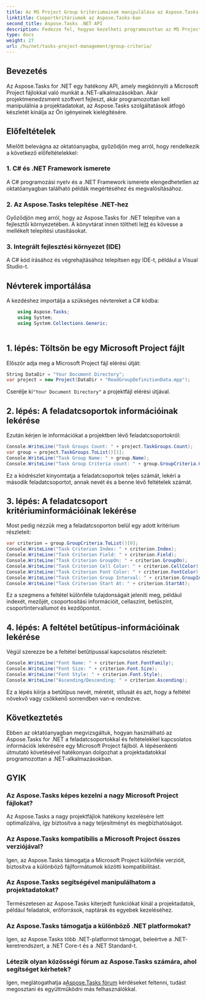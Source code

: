 ```yaml
---
title: Az MS Project Group kritériumainak manipulálása az Aspose.Tasks-ban
linktitle: Csoportkritériumok az Aspose.Tasks-ban
second_title: Aspose.Tasks .NET API
description: Fedezze fel, hogyan kezelheti programozottan az MS Project fájlokat .NET-ben az Aspose.Tasks használatával. Példák lépésről lépésre lekérni a feladatcsoport- és kritériuminformációkat.
type: docs
weight: 27
url: /hu/net/tasks-project-management/group-criteria/
---
```

## Bevezetés
Az Aspose.Tasks for .NET egy hatékony API, amely megkönnyíti a Microsoft Project fájlokkal való munkát a .NET-alkalmazásokban. Akár projektmenedzsment szoftvert fejleszt, akár programozottan kell manipulálnia a projektadatokat, az Aspose.Tasks szolgáltatások átfogó készletét kínálja az Ön igényeinek kielégítésére.
## Előfeltételek
Mielőtt belevágna az oktatóanyagba, győződjön meg arról, hogy rendelkezik a következő előfeltételekkel:
### 1. C# és .NET Framework ismerete
A C# programozási nyelv és a .NET Framework ismerete elengedhetetlen az oktatóanyagban található példák megértéséhez és megvalósításához.
### 2. Az Aspose.Tasks telepítése .NET-hez
 Győződjön meg arról, hogy az Aspose.Tasks for .NET telepítve van a fejlesztői környezetében. A könyvtárat innen töltheti le[itt](https://releases.aspose.com/tasks/net/) és kövesse a mellékelt telepítési utasításokat.
### 3. Integrált fejlesztési környezet (IDE)
A C# kód írásához és végrehajtásához telepítsen egy IDE-t, például a Visual Studio-t.

## Névterek importálása
A kezdéshez importálja a szükséges névtereket a C# kódba:
```csharp
    using Aspose.Tasks;
    using System;
    using System.Collections.Generic;
    
```
## 1. lépés: Töltsön be egy Microsoft Project fájlt
Először adja meg a Microsoft Project fájl elérési útját:
```csharp
String DataDir = "Your Document Directory";
var project = new Project(DataDir + "ReadGroupDefinitionData.mpp");
```
 Cserélje ki`"Your Document Directory"` a projektfájl elérési útjával.
## 2. lépés: A feladatcsoportok információinak lekérése
Ezután kérjen le információkat a projektben lévő feladatcsoportokról:
```csharp
Console.WriteLine("Task Groups Count: " + project.TaskGroups.Count);
var group = project.TaskGroups.ToList()[1];
Console.WriteLine("Task Group Name: " + group.Name);
Console.WriteLine("Task Group Criteria count: " + group.GroupCriteria.Count);
```
Ez a kódrészlet kinyomtatja a feladatcsoportok teljes számát, lekéri a második feladatcsoportot, annak nevét és a benne lévő feltételek számát.
## 3. lépés: A feladatcsoport kritériuminformációinak lekérése
Most pedig nézzük meg a feladatcsoporton belül egy adott kritérium részleteit:
```csharp
var criterion = group.GroupCriteria.ToList()[0];
Console.WriteLine("Task Criterion Index: " + criterion.Index);
Console.WriteLine("Task Criterion Field: " + criterion.Field);
Console.WriteLine("Task Criterion GroupOn: " + criterion.GroupOn);
Console.WriteLine("Task Criterion Cell Color: " + criterion.CellColor);
Console.WriteLine("Task Criterion Font Color: " + criterion.FontColor);
Console.WriteLine("Task Criterion Group Interval: " + criterion.GroupInterval);
Console.WriteLine("Task Criterion Start At: " + criterion.StartAt);
```
Ez a szegmens a feltétel különféle tulajdonságait jeleníti meg, például indexét, mezőjét, csoportosítási információit, cellaszínt, betűszínt, csoportintervallumot és kezdőpontot.
## 4. lépés: A feltétel betűtípus-információinak lekérése
Végül szerezze be a feltétel betűtípussal kapcsolatos részleteit:
```csharp
Console.WriteLine("Font Name: " + criterion.Font.FontFamily);
Console.WriteLine("Font Size: " + criterion.Font.Size);
Console.WriteLine("Font Style: " + criterion.Font.Style);
Console.WriteLine("Ascending/Descending: " + criterion.Ascending);
```
Ez a lépés kiírja a betűtípus nevét, méretét, stílusát és azt, hogy a feltétel növekvő vagy csökkenő sorrendben van-e rendezve.

## Következtetés
Ebben az oktatóanyagban megvizsgáltuk, hogyan használható az Aspose.Tasks for .NET a feladatcsoportokkal és feltételekkel kapcsolatos információk lekérésére egy Microsoft Project fájlból. A lépésenkénti útmutató követésével hatékonyan dolgozhat a projektadatokkal programozottan a .NET-alkalmazásokban.
## GYIK
### Az Aspose.Tasks képes kezelni a nagy Microsoft Project fájlokat?
Az Aspose.Tasks a nagy projektfájlok hatékony kezelésére lett optimalizálva, így biztosítva a nagy teljesítményt és megbízhatóságot.
### Az Aspose.Tasks kompatibilis a Microsoft Project összes verziójával?
Igen, az Aspose.Tasks támogatja a Microsoft Project különféle verzióit, biztosítva a különböző fájlformátumok közötti kompatibilitást.
### Az Aspose.Tasks segítségével manipulálhatom a projektadatokat?
Természetesen az Aspose.Tasks kiterjedt funkciókat kínál a projektadatok, például feladatok, erőforrások, naptárak és egyebek kezeléséhez.
### Az Aspose.Tasks támogatja a különböző .NET platformokat?
Igen, az Aspose.Tasks több .NET-platformot támogat, beleértve a .NET-keretrendszert, a .NET Core-t és a .NET Standard-t.
### Létezik olyan közösségi fórum az Aspose.Tasks számára, ahol segítséget kérhetek?
 Igen, meglátogathatja a[Aspose.Tasks fórum](https://forum.aspose.com/c/tasks/15) kérdéseket feltenni, tudást megosztani és együttműködni más felhasználókkal.